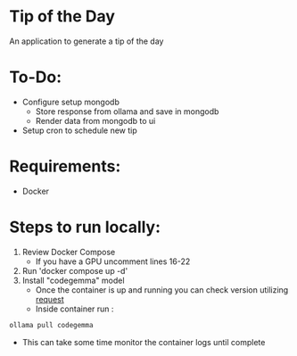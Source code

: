 # Tip of the Day

An application to generate a tip of the day 

# To-Do:
- Configure setup mongodb
  - Store response from ollama and save in mongodb
  - Render data from mongodb to ui
- Setup cron to schedule new tip


# Requirements:
   - Docker

# Steps to run locally:
1. Review Docker Compose
   - If you have a GPU uncomment lines 16-22
2. Run 'docker compose up -d'
3. Install "codegemma" model
   - Once the container is up and running you can check version utilizing [request](requests/ollama-requests.http)
   - Inside container run :
```sh 
ollama pull codegemma
```
   - This can take some time monitor the container logs until complete

